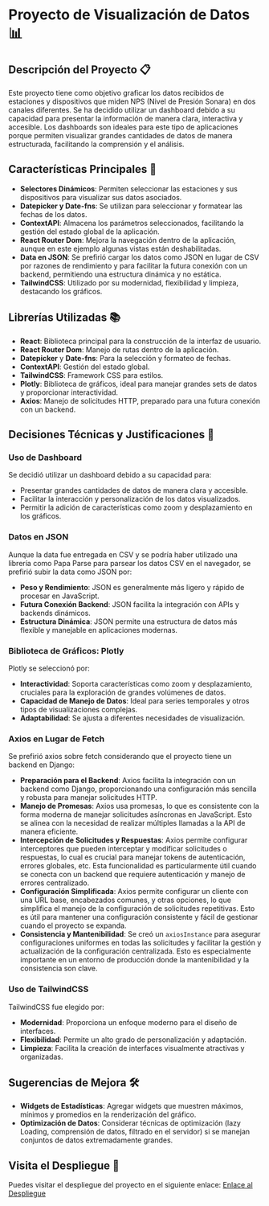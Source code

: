 # Proyecto de Visualización de Datos 📊

## Descripción del Proyecto 📋

Este proyecto tiene como objetivo graficar los datos recibidos de estaciones y dispositivos que miden NPS (Nivel de Presión Sonara) en dos canales diferentes. Se ha decidido utilizar un dashboard debido a su capacidad para presentar la información de manera clara, interactiva y accesible. Los dashboards son ideales para este tipo de aplicaciones porque permiten visualizar grandes cantidades de datos de manera estructurada, facilitando la comprensión y el análisis.

## Características Principales 🌟

- **Selectores Dinámicos**: Permiten seleccionar las estaciones y sus dispositivos para visualizar sus datos asociados.
- **Datepicker y Date-fns**: Se utilizan para seleccionar y formatear las fechas de los datos.
- **ContextAPI**: Almacena los parámetros seleccionados, facilitando la gestión del estado global de la aplicación.
- **React Router Dom**: Mejora la navegación dentro de la aplicación, aunque en este ejemplo algunas vistas están deshabilitadas.
- **Data en JSON**: Se prefirió cargar los datos como JSON en lugar de CSV por razones de rendimiento y para facilitar la futura conexión con un backend, permitiendo una estructura dinámica y no estática.
- **TailwindCSS**: Utilizado por su modernidad, flexibilidad y limpieza, destacando los gráficos.

## Librerías Utilizadas 📚

- **React**: Biblioteca principal para la construcción de la interfaz de usuario.
- **React Router Dom**: Manejo de rutas dentro de la aplicación.
- **Datepicker** y **Date-fns**: Para la selección y formateo de fechas.
- **ContextAPI**: Gestión del estado global.
- **TailwindCSS**: Framework CSS para estilos.
- **Plotly**: Biblioteca de gráficos, ideal para manejar grandes sets de datos y proporcionar interactividad.
- **Axios**: Manejo de solicitudes HTTP, preparado para una futura conexión con un backend.

## Decisiones Técnicas y Justificaciones 🤔

### Uso de Dashboard
Se decidió utilizar un dashboard debido a su capacidad para:
- Presentar grandes cantidades de datos de manera clara y accesible.
- Facilitar la interacción y personalización de los datos visualizados.
- Permitir la adición de características como zoom y desplazamiento en los gráficos.

### Datos en JSON
Aunque la data fue entregada en CSV y se podría haber utilizado una librería como Papa Parse para parsear los datos CSV en el navegador, se prefirió subir la data como JSON por:
- **Peso y Rendimiento**: JSON es generalmente más ligero y rápido de procesar en JavaScript.
- **Futura Conexión Backend**: JSON facilita la integración con APIs y backends dinámicos.
- **Estructura Dinámica**: JSON permite una estructura de datos más flexible y manejable en aplicaciones modernas.

### Biblioteca de Gráficos: Plotly
Plotly se seleccionó por:
- **Interactividad**: Soporta características como zoom y desplazamiento, cruciales para la exploración de grandes volúmenes de datos.
- **Capacidad de Manejo de Datos**: Ideal para series temporales y otros tipos de visualizaciones complejas.
- **Adaptabilidad**: Se ajusta a diferentes necesidades de visualización.

### Axios en Lugar de Fetch
Se prefirió axios sobre fetch considerando que el proyecto tiene un backend en Django:
- **Preparación para el Backend**: Axios facilita la integración con un backend como Django, proporcionando una configuración más sencilla y robusta para manejar solicitudes HTTP.
- **Manejo de Promesas**: Axios usa promesas, lo que es consistente con la forma moderna de manejar solicitudes asíncronas en JavaScript. Esto se alinea con la necesidad de realizar múltiples llamadas a la API de manera eficiente.
- **Intercepción de Solicitudes y Respuestas**: Axios permite configurar interceptores que pueden interceptar y modificar solicitudes o respuestas, lo cual es crucial para manejar tokens de autenticación, errores globales, etc. Esta funcionalidad es particularmente útil cuando se conecta con un backend que requiere autenticación y manejo de errores centralizado.
- **Configuración Simplificada**: Axios permite configurar un cliente con una URL base, encabezados comunes, y otras opciones, lo que simplifica el manejo de la configuración de solicitudes repetitivas. Esto es útil para mantener una configuración consistente y fácil de gestionar cuando el proyecto se expanda.
- **Consistencia y Mantenibilidad**: Se creó un `axiosInstance` para asegurar configuraciones uniformes en todas las solicitudes y facilitar la gestión y actualización de la configuración centralizada. Esto es especialmente importante en un entorno de producción donde la mantenibilidad y la consistencia son clave.

### Uso de TailwindCSS
TailwindCSS fue elegido por:
- **Modernidad**: Proporciona un enfoque moderno para el diseño de interfaces.
- **Flexibilidad**: Permite un alto grado de personalización y adaptación.
- **Limpieza**: Facilita la creación de interfaces visualmente atractivas y organizadas.


## Sugerencias de Mejora 🛠️

- **Widgets de Estadísticas**: Agregar widgets que muestren máximos, mínimos y promedios en la renderización del gráfico.
- **Optimización de Datos**: Considerar técnicas de optimización (lazy Loading, comprensión de datos, filtrado en el servidor) si se manejan conjuntos de datos extremadamente grandes.

## Visita el Despliegue 🚀

Puedes visitar el despliegue del proyecto en el siguiente enlace: [Enlace al Despliegue](https://vnasp.github.io/acustica-frontend-user)
